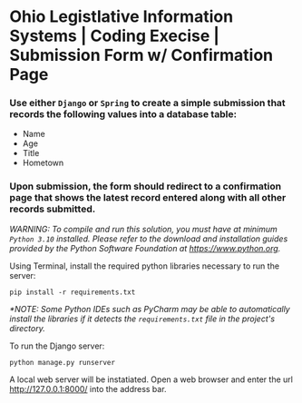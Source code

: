 # Ohio Legistlative Information Systems | Coding Execise | Submission Form w/ Confirmation Page
### Use either `Django` or `Spring` to create a simple submission that records the following values into a database table:
- Name
- Age
- Title
- Hometown

### Upon submission, the form should redirect to a confirmation page that shows the latest record entered along with all other records submitted.

_*WARNING: To compile and run this solution, you must have at minimum `Python 3.10` installed. Please refer to the download and installation guides provided by the Python Software Foundation at https://www.python.org.*_

Using Terminal, install the required python libraries necessary to run the server:
```
pip install -r requirements.txt
```
_*NOTE: Some Python IDEs such as PyCharm may be able to automatically install the libraries if it detects the `requirements.txt` file in the project's directory._

To run the Django server:
```
python manage.py runserver
```
A local web server will be instatiated. Open a web browser and enter the url http://127.0.0.1:8000/ into the address bar.
